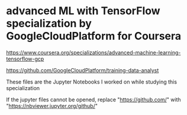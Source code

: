 # advanced ML with TensorFlow specialization by GoogleCloudPlatform for Coursera

https://www.coursera.org/specializations/advanced-machine-learning-tensorflow-gcp

https://github.com/GoogleCloudPlatform/training-data-analyst

These files are the Jupyter Notebooks I worked on while studying this specialization

If the jupyter files cannot be opened, replace "https://github.com/" with "https://nbviewer.jupyter.org/github/" 
